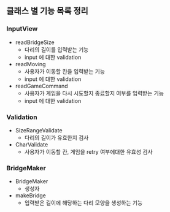 ## 클래스 별 기능 목록 정리

### InputView
* readBridgeSize
    * 다리의 길이를 입력받는 기능
    * input 에 대한 validation 
* readMoving
    * 사용자가 이동할 칸을 입력받는 기능
    * input 에 대한 validation
* readGameCommand
    * 사용자가 게임을 다시 시도할지 종료할지 여부를 입력받는 기능
    * input 에 대한 validation

### Validation
* SizeRangeValidate
  * 다리의 길이가 유효한지 검사 
* CharValidate
  * 사용자가 이동할 칸, 게임을 retry 여부에대한 유효성 검사

### BridgeMaker
* BridgeMaker
  * 생성자
* makeBridge
  * 입력받은 길이에 해당하는 다리 모양을 생성하는 기능

### 